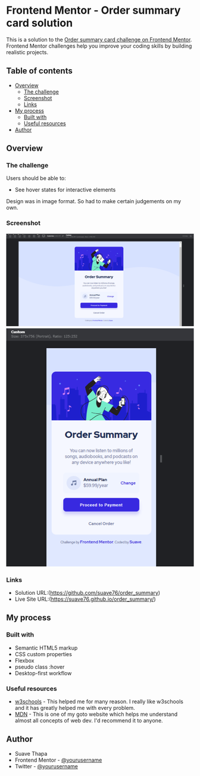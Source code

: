 # Frontend Mentor - Order summary card solution

This is a solution to the [Order summary card challenge on Frontend Mentor](https://www.frontendmentor.io/challenges/order-summary-component-QlPmajDUj). Frontend Mentor challenges help you improve your coding skills by building realistic projects.

## Table of contents

- [Overview](#overview)
  - [The challenge](#the-challenge)
  - [Screenshot](#screenshot)
  - [Links](#links)
- [My process](#my-process)
  - [Built with](#built-with)
  - [Useful resources](#useful-resources)
- [Author](#author)

## Overview

### The challenge

Users should be able to:

- See hover states for interactive elements

Design was in image format. So had to make certain judgements on my own.

### Screenshot

![](SCreenshot_desktop.png)
![](SCreenshot_mobile.png)

### Links

- Solution URL:(https://github.com/suave76/order_summary)
- Live Site URL:(https://suave76.github.io/order_summary/)

## My process

### Built with

- Semantic HTML5 markup
- CSS custom properties
- Flexbox
- pseudo class :hover
- Desktop-first workflow

### Useful resources

- [w3schools](https://www.w3schools.com/) - This helped me for many reason. I really like w3schools and it has greatly helped me with every problem.
- [MDN](https://developer.mozilla.org/en-US/) - This is one of my goto website which helps me understand almost all concepts of web dev. I'd recommend it to anyone.

## Author

- Suave Thapa
- Frontend Mentor - [@yourusername](https://www.frontendmentor.io/profile/yourusername)
- Twitter - [@yourusername](https://www.twitter.com/yourusername)
